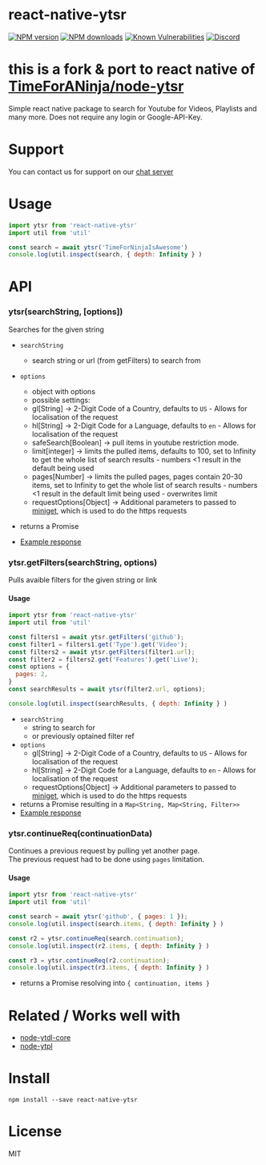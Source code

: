 # react-native-ytsr
[![NPM version](https://img.shields.io/npm/v/react-native-ytsr.svg?maxAge=3600)](https://www.npmjs.com/package/react-native-ytsr)
[![NPM downloads](https://img.shields.io/npm/dt/react-native-ytsr.svg?maxAge=3600)](https://www.npmjs.com/package/react-native-ytsr)
[![Known Vulnerabilities](https://snyk.io/test/github/shaharbrandman/react-native-ytsr/badge.svg)](https://snyk.io/test/github/timeforaninja/react-native-ytsr)
[![Discord](https://img.shields.io/discord/484464227067887645.svg)](https://discord.gg/V3vSCs7)

# this is a fork & port to react native of [TimeForANinja/node-ytsr](https://github.com/TimeForANinja/node-ytsr)

Simple react native package to search for Youtube for Videos, Playlists and many more.
Does not require any login or Google-API-Key.

# Support
You can contact us for support on our [chat server](https://discord.gg/V3vSCs7)

# Usage

```js
import ytsr from 'react-native-ytsr'
import util from 'util'

const search = await ytsr('TimeForNinjaIsAwesome')
console.log(util.inspect(search, { depth: Infinity } )
```


# API
### ytsr(searchString, [options])

Searches for the given string

* `searchString`
    * search string or url (from getFilters) to search from
* `options`
    * object with options
    * possible settings:
    * gl[String] -> 2-Digit Code of a Country, defaults to `US` - Allows for localisation of the request
    * hl[String] -> 2-Digit Code for a Language, defaults to `en` - Allows for localisation of the request
    * safeSearch[Boolean] -> pull items in youtube restriction mode.
    * limit[integer] -> limits the pulled items, defaults to 100, set to Infinity to get the whole list of search results - numbers <1 result in the default being used
    * pages[Number] -> limits the pulled pages, pages contain 20-30 items, set to Infinity to get the whole list of search results - numbers <1 result in the default limit being used - overwrites limit
    * requestOptions[Object] -> Additional parameters to passed to [miniget](https://github.com/fent/node-miniget), which is used to do the https requests

* returns a Promise
* [Example response](https://github.com/timeforaninja/node-ytsr/blob/master/example/example_search_output.txt)


### ytsr.getFilters(searchString, options)

Pulls avaible filters for the given string or link

#### Usage

```js
import ytsr from 'react-native-ytsr'
import util from 'util'

const filters1 = await ytsr.getFilters('github');
const filter1 = filters1.get('Type').get('Video');
const filters2 = await ytsr.getFilters(filter1.url);
const filter2 = filters2.get('Features').get('Live');
const options = {
  pages: 2,
}
const searchResults = await ytsr(filter2.url, options);

console.log(util.inspect(searchResults, { depth: Infinity } )
```

* `searchString`
    * string to search for
    * or previously optained filter ref
* `options`
    * gl[String] -> 2-Digit Code of a Country, defaults to `US` - Allows for localisation of the request
    * hl[String] -> 2-Digit Code for a Language, defaults to `en` - Allows for localisation of the request
    * requestOptions[Object] -> Additional parameters to passed to [miniget](https://github.com/fent/node-miniget), which is used to do the https requests
* returns a Promise resulting in a `Map<String, Map<String, Filter>>`
* [Example response](https://github.com/timeforaninja/node-ytsr/blob/master/example/example_filters_output.txt)

### ytsr.continueReq(continuationData)
Continues a previous request by pulling yet another page.  
The previous request had to be done using `pages` limitation.

#### Usage
```js
import ytsr from 'react-native-ytsr'
import util from 'util'

const search = await ytsr('github', { pages: 1 });
console.log(util.inspect(search.items, { depth: Infinity } )

const r2 = ytsr.continueReq(search.continuation);
console.log(util.inspect(r2.items, { depth: Infinity } )

const r3 = ytsr.continueReq(r2.continuation);
console.log(util.inspect(r3.items, { depth: Infinity } )
```

* returns a Promise resolving into `{ continuation, items }`

# Related / Works well with

* [node-ytdl-core](https://github.com/fent/node-ytdl-core)
* [node-ytpl](https://github.com/TimeForANinja/node-ytpl)


# Install

    npm install --save react-native-ytsr
      
# License
MIT
